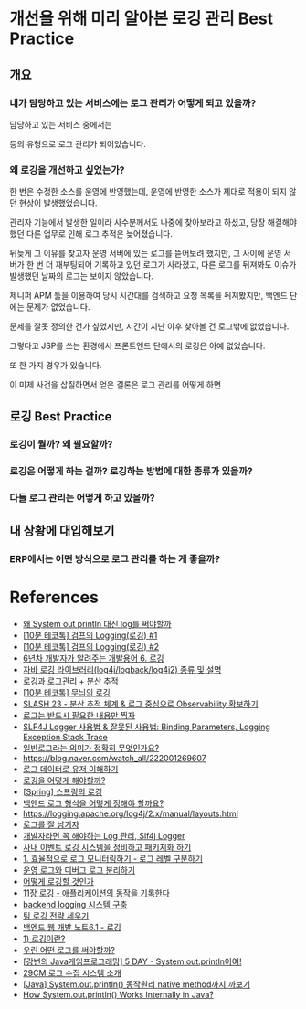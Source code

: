# 개선을 위해 미리 알아본 로깅 관리 Best Practice

## 개요

### 내가 담당하고 있는 서비스에는 로그 관리가 어떻게 되고 있을까?

담당하고 있는 서비스 중에서는 

등의 유형으로 로그 관리가 되어있습니다.

### 왜 로깅을 개선하고 싶었는가?

한 번은 수정한 소스를 운영에 반영했는데, 운영에 반영한 소스가 제대로 적용이 되지 않던 현상이 발생했었습니다.

관리자 기능에서 발생한 일이라 사수분께서도 나중에 찾아보라고 하셨고, 당장 해결해야 했던 다른 업무로 인해 로그 추적은 늦어졌습니다.

뒤늦게 그 이유를 찾고자 운영 서버에 있는 로그를 뜯어보려 했지만, 그 사이에 운영 서버가 한 번 더 재부팅되어 기록하고 있던 로그가 사라졌고, 다른 로그를 뒤져봐도 이슈가 발생했던 날짜의 로그는 보이지 않았습니다.

제니퍼 APM 툴을 이용하여 당시 시간대를 검색하고 요청 목록을 뒤져봤지만, 백엔드 단에는 문제가 없었습니다.

문제를 잘못 정의한 건가 싶었지만, 시간이 지난 이후 찾아볼 건 로그밖에 없었습니다.

그렇다고 JSP를 쓰는 환경에서 프론트엔드 단에서의 로깅은 아예 없었습니다.

또 한 가지 경우가 있습니다.


이 미제 사건을 삽질하면서 얻은 결론은 로그 관리를 어떻게 하면 

## 로깅 Best Practice

### 로깅이 뭘까? 왜 필요할까?


### 로깅은 어떻게 하는 걸까? 로깅하는 방법에 대한 종류가 있을까?


### 다들 로그 관리는 어떻게 하고 있을까?

## 내 상황에 대입해보기

### ERP에서는 어떤 방식으로 로그 관리를 하는 게 좋을까?


# References

- [왜 System out println 대신 log를 써야할까](https://www.youtube.com/watch?v=9TX9TS0o3KI)
- [[10분 테코톡] 검프의 Logging(로깅) #1](https://www.youtube.com/watch?v=1MD5xbwznlI)
- [[10분 테코톡] 검프의 Logging(로깅) #2](https://www.youtube.com/watch?v=JqZzy7RyudI)
- [6년차 개발자가 알려주는 개발용어 6. 로깅](https://www.youtube.com/watch?v=1iDtAqikZNA)
- [자바 로깅 라이브러리(log4j/logback/log4j2) 종류 및 설명](https://www.youtube.com/watch?v=mCuaslp_7po)
- [로깅과 로그관리 + 분산 추적](https://www.youtube.com/watch?v=c7V52EMKXQM)
- [[10분 테코톡] 무늬의 로깅](https://www.youtube.com/watch?v=MxxeKXydn4A)
- [SLASH 23 - 분산 추적 체계 & 로그 중심으로 Observability 확보하기](https://www.youtube.com/watch?v=Ifz0LsfAG94)
- [로그는 반드시 필요한 내용만 찍자](https://yangbongsoo.gitbook.io/study/undefined/log)
- [SLF4J Logger 사용법 & 잘못된 사용법: Binding Parameters, Logging Exception Stack Trace](https://dveamer.github.io/backend/HowToUseSlf4j.html)
- [일반로그라는 의미가 정확히 무엇인가요?](https://www.inflearn.com/questions/982462/%EC%9D%BC%EB%B0%98%EB%A1%9C%EA%B7%B8%EB%9D%BC%EB%8A%94-%EC%9D%98%EB%AF%B8%EA%B0%80-%EC%A0%95%ED%99%95%ED%9E%88-%EB%AC%B4%EC%97%87%EC%9D%B8%EA%B0%80%EC%9A%94)
- https://blog.naver.com/watch_all/222001269607
- [로그 데이터로 유저 이해하기](https://frost-witch-afb.notion.site/YOUTHCON-23-a026c94d997e46db9396283ed869a922)
- [로깅을 어떻게 해야할까?](https://onduway.tistory.com/86)
- [[Spring] 스프링의 로깅](https://emgc.tistory.com/129)
- [백엔드 로그 형식을 어떻게 정해야 할까요?](https://okky.kr/questions/576033)
- https://logging.apache.org/log4j/2.x/manual/layouts.html
- [로그를 잘 남기자](https://planjang.tistory.com/232)
- [개발자라면 꼭 해야하는 Log 관리, Slf4j Logger](https://github.com/esperar/estudy/blob/master/Back-End/backend/logger.md)
- [사내 이벤트 로깅 시스템을 정비하고 패키지화 하기](https://xionwcfm.tistory.com/446#google_vignette)
- [1. 효율적으로 로그 모니터링하기 - 로그 레벨 구분하기](https://jojoldu.tistory.com/712)
- [운영 로그와 디버그 로그 분리하기](https://jojoldu.tistory.com/773)
- [어떻게 로깅할 것인가](https://medium.com/modulabs/%EC%96%B4%EB%96%BB%EA%B2%8C-%EB%A1%9C%EA%B9%85%ED%95%A0-%EA%B2%83%EC%9D%B8%EA%B0%80-40d842fe1f8d)
- [11장 로깅 - 애플리케이션의 동작을 기록한다](https://wikidocs.net/158639)
- [backend logging 시스템 구축](https://dexlee.tistory.com/228)
- [팀 로깅 전략 세우기](https://velog.io/@idonymyeon/%ED%8C%80-%EB%A1%9C%EA%B9%85-%EC%A0%84%EB%9E%B5-%EC%84%B8%EC%9A%B0%EA%B8%B0-prnri6hn)
- [백엔드 웹 개발 노트6.1 - 로깅](https://kkminseok.github.io/posts/basicSpring6_1/)
- [1) 로깅이란?](https://m.boostcourse.org/web326/lecture/59005)
- [우린 어떤 로그를 써야할까?](https://velog.io/@tco0427/%EC%9A%B0%EB%A6%B0-%EC%96%B4%EB%96%A4-%EB%A1%9C%EA%B7%B8%EB%A5%BC-%EC%8D%A8%EC%95%BC%ED%95%A0%EA%B9%8C)
- [[강변의 Java게임프로그래밍] 5 DAY - System.out.println이여!](https://blog.naver.com/lawintext/220835248657)
- [29CM 로그 수집 시스템 소개](https://medium.com/29cm/29cm-%EB%A1%9C%EA%B7%B8-%EC%88%98%EC%A7%91-%EC%8B%9C%EC%8A%A4%ED%85%9C-%EC%86%8C%EA%B0%9C-e7955d7deec6)
- [[Java] System.out.println() 동작원리 native method까지 까보기](https://code-run.tistory.com/8)
- [How System.out.println() Works Internally in Java?](https://www.youtube.com/watch?v=bNLj8zsXaRs)